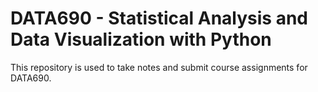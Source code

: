 # DATA690 - Statistical Analysis and Data Visualization with Python
This repository is used to take notes and submit course assignments for DATA690. 
